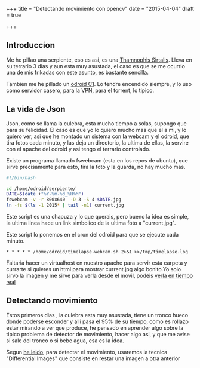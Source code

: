 +++
title = "Detectando movimiento con opencv"
date = "2015-04-04"
draft = true

+++


## Introduccion

Me he pillao una serpiente, eso es asi, es una [Thamnophis Sirtalis][1]. Lleva en su terrario 3 dias y aun esta muy asustada, el caso es que se me ocurrio una de mis frikadas con este asunto, es bastante sencilla.

Tambien me he pillado un [odroid C1][2]. Lo tendre encendido siempre, y lo uso como servidor casero, para la VPN, para el torrent, lo tipico.

## La vida de Json

Json, como se llama la culebra, esta mucho tiempo a solas, supongo que para su felicidad. El caso es que yo lo quiero mucho mas que el a mi, y lo quiero ver, asi que he montado un sistema con la [webcam][3] y el [odroid][2], que tira fotos cada minuto, y las deja un directorio, la ultima de ellas, la servire con el apache del odroid y asi tengo el terrario controlado.

Existe un programa llamado fswebcam (esta en los repos de ubuntu), que sirve precisamente para esto, tira la foto y la guarda, no hay mucho mas.

```bash
#!/bin/bash

cd /home/odroid/serpiente/
DATE=$(date +"%Y-%m-%d_%H%M")
fswebcam -v -r 800x640  -D 3 -S 4 $DATE.jpg
ln -fs $(ls -1 2015* | tail -n1) current.jpg
```

Este script es una chapuza y lo que querais, pero bueno la idea es simple, la ultima linea hace un link simbolico de la ultima foto a "current.jpg".

Este script lo ponemos en el cron del odroid para que se ejecute cada minuto.

```
* * * * * /home/odroid/timelapse-webcam.sh 2>&1 >>/tmp/timelapse.log
```

Faltaria hacer un virtualhost en nuestro apache para servir esta carpeta y currarte si quieres un html para mostrar current.jpg algo bonito.Yo solo sirvo la imagen y me sirve para verla desde el movil, podeis [verla en tiempo real][4]

## Detectando movimiento

Estos primeros dias , la culebra esta muy asustada, tiene un tronco hueco donde poderse esconder y alli pasa el 95% de su tiempo, como es rollazo estar mirando a ver que produce, he pensado en aprender algo sobre la tipico problema de detector de movimiento, hacer algo asi, y que me avise si sale del tronco o si bebe agua, esa es la idea.

Segun [he leido][5], para detectar el movimiento, usaremos la tecnica "Differential Images" que consiste en restar una imagen a otra anterior


[1]: http://es.wikipedia.org/wiki/Thamnophis_sirtalis
[2]: http://www.hardkernel.com/main/products/prdt_info.php
[3]: http://www.trust.com/en/all-products/17676-elight-full-hd-1080p-webcam
[4]: http://casa.fabio.xyz/serpiente/current.jpg
[5]: https://blog.cedric.ws/opencv-simple-motion-detection
